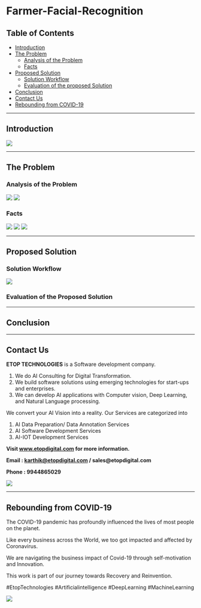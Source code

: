 # Farmer-Facial-Recognition

## Table of Contents ##

* [Introduction](https://github.com/Karthikkannan-AI/Farmer-Facial-Recognition/blob/main/README.md#introduction)
* [The Problem](https://github.com/Karthikkannan-AI/Farmer-Facial-Recognition#the-problem)
  * [Analysis of the Problem](https://github.com/Karthikkannan-AI/Farmer-Facial-Recognition#analysis-of-the-problem)
  * [Facts](https://github.com/Karthikkannan-AI/Farmer-Facial-Recognition#facts)
* [Proposed Solution](https://github.com/Karthikkannan-AI/Farmer-Facial-Recognition#proposed-solution)
  * [Solution Workflow](https://github.com/Karthikkannan-AI/Farmer-Facial-Recognition#solution-workflow)
  * [Evaluation of the proposed Solution](https://github.com/Karthikkannan-AI/Farmer-Facial-Recognition#evaluation-of-the-proposed-solution)
* [Conclusion](https://github.com/Karthikkannan-AI/Farmer-Facial-Recognition/blob/main/README.md#conclusion)
* [Contact Us](https://github.com/Karthikkannan-AI/Farmer-Facial-Recognition/blob/main/README.md#contact-us)
* [Rebounding from COVID-19](https://github.com/Karthikkannan-AI/Farmer-Facial-Recognition/blob/main/README.md#rebounding-from-covid-19)

- - - -

## Introduction ##

<img src="https://github.com/Karthikkannan-AI/Farmer-Facial-Recognition/blob/main/resources/Introduction.png">

- - - -

## The Problem ##

### Analysis of the Problem ###

<img src="https://github.com/Karthikkannan-AI/Farmer-Facial-Recognition/blob/main/resources/Problem%201.png">

<img src="https://github.com/Karthikkannan-AI/Farmer-Facial-Recognition/blob/main/resources/Problem%202.png">

### Facts ###

<img src="https://github.com/Karthikkannan-AI/Farmer-Facial-Recognition/blob/main/resources/Facts%201.png">

<img src="https://github.com/Karthikkannan-AI/Farmer-Facial-Recognition/blob/main/resources/Facts%202.png">

<img src="https://github.com/Karthikkannan-AI/Farmer-Facial-Recognition/blob/main/resources/Facts%203.png">

- - - -

## Proposed Solution ##

### Solution Workflow ###

<img src="https://github.com/Karthikkannan-AI/Farmer-Facial-Recognition/blob/main/resources/Solution%20Workflow%201.png">



### Evaluation of the Proposed Solution ###



- - - -

## Conclusion ##



- - - -

## Contact Us ##

__ETOP TECHNOLOGIES__ is a Software development company. 
1. We do AI Consulting for Digital Transformation.
2. We build software solutions using emerging technologies for start-ups and enterprises. 
3. We can develop AI applications with Computer vision, Deep Learning, and Natural Language processing.

We convert your AI Vision into a reality. Our Services are categorized into 
1. AI Data Preparation/ Data Annotation Services 
2. AI Software Development Services 
3. AI-IOT Development Services

__Visit www.etopdigital.com for more information.__

__Email : karthik@etopdigital.com / sales@etopdigital.com__
          
__Phone : 9944865029__

<img src="https://github.com/Karthikkannan-AI/Farmer-Facial-Recognition/blob/main/resources/About%20ETOP%20Technologies_Github.png">

- - - -

## Rebounding from COVID-19 ##

The COVID-19 pandemic has profoundly influenced the lives of most people on the planet.

Like every business across the World, we too got impacted and affected by Coronavirus.

We are navigating the business impact of Covid-19 through self-motivation and Innovation.

This work is part of our journey towards Recovery and Reinvention.

#EtopTechnologies #Artificialintelligence #DeepLearning #MachineLearning


<img src="https://github.com/Karthikkannan-AI/Farmer-Facial-Recognition/blob/main/resources/CoronaPandemic.jpeg">
